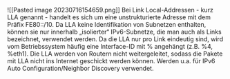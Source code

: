 ![[Pasted image 20230716154659.png]]
Bei Link Local-Addressen - kurz LLA genannt - handelt es sich um eine unstrukturierte Adresse mit dem Präfix FE80::/10. Da LLA keine Identifikation von Subnetzen enthalten, können sie nur innerhalb „isolierter“ IPv6-Subnetze, die man auch als Links bezeichnet, verwendet werden. Da die LLA nur pro Link eindeutig sind, wird vom Betriebssystem häufig eine Interface-ID mit % angehängt (z.B. %4, %eth1). Die LLA werden von Routern nicht weitergeleitet, sodass die Pakete mit LLA nicht ins Internet geschickt werden können. Werden u.a. für IPv6 Auto Configuration/Neighbor Discovery verwendet.